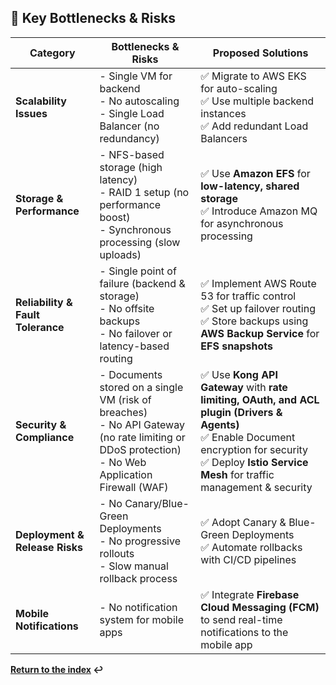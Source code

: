 ## **🔴 Key Bottlenecks & Risks**

| **Category**                 | **Bottlenecks & Risks** | **Proposed Solutions** |
|-----------------------------|------------------------|------------------------|
| **Scalability Issues**       | - Single VM for backend <br> - No autoscaling <br> - Single Load Balancer (no redundancy) | ✅ Migrate to AWS EKS for auto-scaling <br> ✅ Use multiple backend instances <br> ✅ Add redundant Load Balancers |
| **Storage & Performance**    | - NFS-based storage (high latency) <br> - RAID 1 setup (no performance boost) <br> - Synchronous processing (slow uploads) | ✅ Use **Amazon EFS** for **low-latency, shared storage** <br> ✅ Introduce Amazon MQ for asynchronous processing |
| **Reliability & Fault Tolerance** | - Single point of failure (backend & storage) <br> - No offsite backups <br> - No failover or latency-based routing | ✅ Implement AWS Route 53 for traffic control <br> ✅ Set up failover routing <br> ✅ Store backups using **AWS Backup Service** for **EFS snapshots** |
| **Security & Compliance**    | - Documents stored on a single VM (risk of breaches) <br> - No API Gateway (no rate limiting or DDoS protection) <br> - No Web Application Firewall (WAF) | ✅ Use **Kong API Gateway** with **rate limiting, OAuth, and ACL plugin (Drivers & Agents)** <br> ✅ Enable Document encryption for security <br> ✅ Deploy **Istio Service Mesh** for traffic management & security |
| **Deployment & Release Risks** | - No Canary/Blue-Green Deployments <br> - No progressive rollouts <br> - Slow manual rollback process | ✅ Adopt Canary & Blue-Green Deployments <br> ✅ Automate rollbacks with CI/CD pipelines |
| **Mobile Notifications**     | - No notification system for mobile apps | ✅ Integrate **Firebase Cloud Messaging (FCM)** to send real-time notifications to the mobile app |

**[Return to the index](./Solution.md) ↩️**